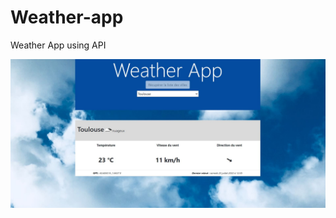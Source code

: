 # Weather-app

Weather App using API

![alt text](https://github.com/jdelmerie/Weather-app/blob/master/img/weatherapp.JPG?raw=true)
